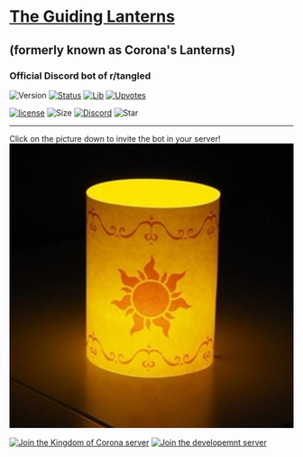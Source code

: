 # [The Guiding Lanterns](https://greepthesheep.github.io/Guiding-Lanterns/)
## (formerly known as Corona's Lanterns)
### Official Discord bot of r/tangled
![Version](https://img.shields.io/github/package-json/v/greepthesheep/Guiding-Lanterns)     [![Status](https://discordbots.org/api/widget/status/569624646475972608.svg?noavatar=true)](https://discordbots.org/bot/569624646475972608)  [![Lib](https://discordbots.org/api/widget/lib/569624646475972608.svg?noavatar=true)](https://discord.js.org)  [![Upvotes](https://discordbots.org/api/widget/upvotes/569624646475972608.svg?noavatar=true)](https://discordbots.org/bot/569624646475972608/vote)

[![license](https://img.shields.io/github/license/GreepTheSheep/Guiding-Lanterns)](https://github.com/GreepTheSheep/Guiding-Lanterns/blob/master/LICENSE)   ![Size](https://img.shields.io/github/repo-size/greepthesheep/Guiding-Lanterns)   [![Discord](https://img.shields.io/discord/570024448371982373)](https://discord.gg/5QCQpr9)   ![Star](https://img.shields.io/github/stars/greepthesheep/Guiding-lanterns)

---
Click on the picture down to invite the bot in your server!
  [![icon](icon1.png)](https://discordapp.com/oauth2/authorize?client_id=569624646475972608&scope=bot&permissions=67488968)

  [![Join the Kingdom of Corona server](https://discordapp.com/api/guilds/562602234265731080/embed.png?style=banner1)](https://discord.gg/BunQeKh)  [![Join the developemnt server](https://discordapp.com/api/guilds/570024448371982373/embed.png?style=banner1)](https://discord.gg/5QCQpr9)
